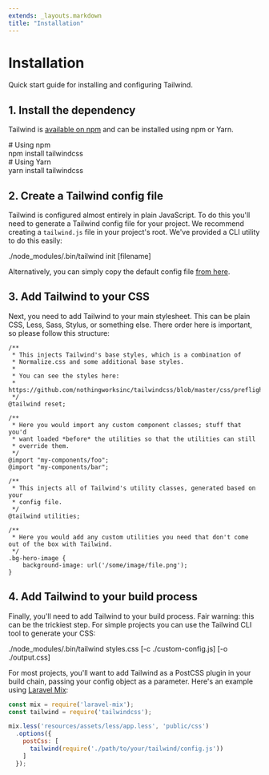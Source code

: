 ```yaml
---
extends: _layouts.markdown
title: "Installation"
---
```


# Installation

<div class="text-xl text-slate-light mb-4">
    Quick start guide for installing and configuring Tailwind.
</div>

## 1. Install the dependency

Tailwind is [available on npm](https://www.npmjs.com/package/tailwindcss) and can be installed using npm or Yarn.

<div class="bg-smoke-lighter font-mono text-sm p-4">
    <div class="text-smoke-darker"># Using npm</div>
    <div class="text-purple-dark">npm install <span class="text-blue-dark">tailwindcss</span></div>
    <div class="text-smoke-darker mt-6"># Using Yarn</div>
    <div class="text-purple-dark">yarn install <span class="text-blue-dark">tailwindcss</span></div>
</div>

## 2. Create a Tailwind config file

Tailwind is configured almost entirely in plain JavaScript. To do this you'll need to generate a Tailwind config file for your project. We recommend creating a `tailwind.js` file in your project's root. We've provided a CLI utility to do this easily:

<div class="bg-smoke-lighter font-mono text-sm p-4">
<div class="text-purple-dark">./node_modules/.bin/tailwind <span class="text-blue-dark">init</span> <span class="text-smoke-darker">[filename]</span></div>
</div>

Alternatively, you can simply copy the default config file [from here](https://github.com/nothingworksinc/tailwindcss/blob/master/defaultConfig.js).

## 3. Add Tailwind to your CSS

Next, you need to add Tailwind to your main stylesheet. This can be plain CSS, Less, Sass, Stylus, or something else. There order here is important, so please follow this structure:

```less
/**
 * This injects Tailwind's base styles, which is a combination of
 * Normalize.css and some additional base styles.
 *
 * You can see the styles here:
 * https://github.com/nothingworksinc/tailwindcss/blob/master/css/preflight.css
 */
@tailwind reset;

/**
 * Here you would import any custom component classes; stuff that you'd
 * want loaded *before* the utilities so that the utilities can still
 * override them.
 */
@import "my-components/foo";
@import "my-components/bar";

/**
 * This injects all of Tailwind's utility classes, generated based on your
 * config file.
 */
@tailwind utilities;

/**
 * Here you would add any custom utilities you need that don't come out of the box with Tailwind.
 */
.bg-hero-image {
    background-image: url('/some/image/file.png');
}
```

## 4. Add Tailwind to your build process

Finally, you'll need to add Tailwind to your build process. Fair warning: this can be the trickiest step. For simple projects you can use the Tailwind CLI tool to generate your CSS:

<div class="bg-smoke-lighter font-mono text-sm p-4">
<div class="text-purple-dark">./node_modules/.bin/tailwind <span class="text-blue-dark">styles.css</span> <span class="text-smoke-darker">[-c ./custom-config.js] [-o ./output.css]</span></div>
</div>

For most projects, you'll want to add Tailwind as a PostCSS plugin in your build chain, passing your config object as a parameter. Here's an example using [Laravel Mix](https://laravel.com/docs/5.5/mix):

```js
const mix = require('laravel-mix');
const tailwind = require('tailwindcss');

mix.less('resources/assets/less/app.less', 'public/css')
  .options({
    postCss: [
      tailwind(require('./path/to/your/tailwind/config.js'))
    ]
  });
```
